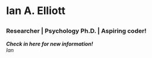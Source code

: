 # Ian A. Elliott<p>
### Researcher | Psychology Ph.D. | Aspiring coder!

***Check in here for new information!***<br>
*Ian*
